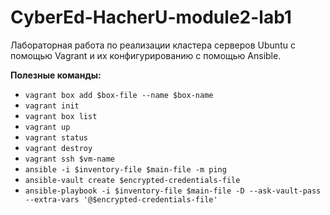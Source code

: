 # CyberEd-HacherU-module2-lab1
Лабораторная работа по реализации кластера серверов Ubuntu с помощью Vagrant и их конфигурированию с помощью Ansible.

**Полезные команды:**
- ```vagrant box add $box-file --name $box-name```
- ```vagrant init```
- ```vagrant box list```
- ```vagrant up```
- ```vagrant status```
- ```vagrant destroy```
- ```vagrant ssh $vm-name```
- ```ansible -i $inventory-file $main-file -m ping```
- ```ansible-vault create $encrypted-credentials-file```
- ```ansible-playbook -i $inventory-file $main-file -D --ask-vault-pass --extra-vars '@$encrypted-credentials-file'```
